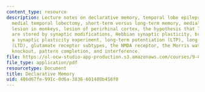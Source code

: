 ```yaml
---
content_type: resource
description: Lecture notes on declarative memory, temporal lobe epilepsy, bilateral
  medial temporal lobectomy, short-term versus long-term memory, medial temporal lobe
  lesion in monkeys, lesion of perirhinal cortex, the hypothesis that long-term memories
  are stored by synaptic modifications, Hebbian synaptic plasticity, brain slice preparation,
  a synaptic plasticity experiment, long-term potentiation (LTP), long-term depression
  (LTD), glutamate receptor subtypes, the NMDA receptor, the Morris water maze, NR1
  knockout, pattern completion, and interference.
file: https://ol-ocw-studio-app-production.s3.amazonaws.com/courses/9-01-introduction-to-neuroscience-fall-2007/486d67fe991c0d6a3836601480b456f0_19_declarative.pdf
file_type: application/pdf
resourcetype: Document
title: Declarative Memory
uid: 486d67fe-991c-0d6a-3836-601480b456f0
---
```


